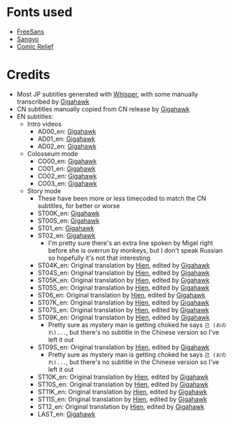 # Fonts used

- [FreeSans](https://www.gnu.org/software/freefont/)
- [Sangyo](https://ggbot.itch.io/sangyo-font)
- [Comic Relief](https://fontlibrary.org/en/font/comic-relief)

# Credits

- Most JP subtitles generated with [Whisper](https://github.com/openai/whisper), with some manually transcribed by [Gigahawk](https://github.com/Gigahawk)
- CN subtitles manually copied from CN release by [Gigahawk](https://github.com/Gigahawk)
- EN subtitles:
    - Intro videos
        - AD00_en: [Gigahawk](https://github.com/Gigahawk)
        - AD01_en: [Gigahawk](https://github.com/Gigahawk)
        - AD02_en: [Gigahawk](https://github.com/Gigahawk)
    - Colosseum mode
        - CO00_en: [Gigahawk](https://github.com/Gigahawk)
        - CO01_en: [Gigahawk](https://github.com/Gigahawk)
        - CO02_en: [Gigahawk](https://github.com/Gigahawk)
        - CO03_en: [Gigahawk](https://github.com/Gigahawk)
    - Story mode
        - These have been more or less timecoded to match the CN subtitles, for better or worse
        - ST00K_en: [Gigahawk](https://github.com/Gigahawk)
        - ST00S_en: [Gigahawk](https://github.com/Gigahawk)
        - ST01_en: [Gigahawk](https://github.com/Gigahawk)
        - ST02_en: [Gigahawk](https://github.com/Gigahawk)
            - I'm pretty sure there's an extra line spoken by Migel right before she is overrun by monkeys, but I don't speak Russian so hopefully it's not that interesting
        - ST04K_en: Original translation by [Hien](https://www.fiverr.com/hiens_), edited by [Gigahawk](https://github.com/Gigahawk)
        - ST04S_en: Original translation by [Hien](https://www.fiverr.com/hiens_), edited by [Gigahawk](https://github.com/Gigahawk)
        - ST05K_en: Original translation by [Hien](https://www.fiverr.com/hiens_), edited by [Gigahawk](https://github.com/Gigahawk)
        - ST05S_en: Original translation by [Hien](https://www.fiverr.com/hiens_), edited by [Gigahawk](https://github.com/Gigahawk)
        - ST06_en: Original translation by [Hien](https://www.fiverr.com/hiens_), edited by [Gigahawk](https://github.com/Gigahawk)
        - ST07K_en: Original translation by [Hien](https://www.fiverr.com/hiens_), edited by [Gigahawk](https://github.com/Gigahawk)
        - ST07S_en: Original translation by [Hien](https://www.fiverr.com/hiens_), edited by [Gigahawk](https://github.com/Gigahawk)
        - ST09K_en: Original translation by [Hien](https://www.fiverr.com/hiens_), edited by [Gigahawk](https://github.com/Gigahawk)
            - Pretty sure as mystery man is getting choked he says  `己 (おのれ)...`, but there's no subtitle in the Chinese version so I've left it out
        - ST09S_en: Original translation by [Hien](https://www.fiverr.com/hiens_), edited by [Gigahawk](https://github.com/Gigahawk)
            - Pretty sure as mystery man is getting choked he says  `己 (おのれ)...`, but there's no subtitle in the Chinese version so I've left it out
        - ST10K_en: Original translation by [Hien](https://www.fiverr.com/hiens_), edited by [Gigahawk](https://github.com/Gigahawk)
        - ST10S_en: Original translation by [Hien](https://www.fiverr.com/hiens_), edited by [Gigahawk](https://github.com/Gigahawk)
        - ST11K_en: Original translation by [Hien](https://www.fiverr.com/hiens_), edited by [Gigahawk](https://github.com/Gigahawk)
        - ST11S_en: Original translation by [Hien](https://www.fiverr.com/hiens_), edited by [Gigahawk](https://github.com/Gigahawk)
        - ST12_en: Original translation by [Hien](https://www.fiverr.com/hiens_), edited by [Gigahawk](https://github.com/Gigahawk)
        - LAST_en: [Gigahawk](https://github.com/Gigahawk)
